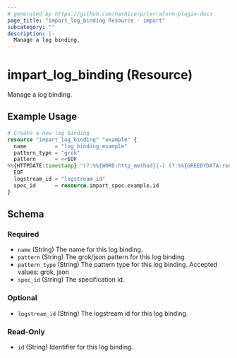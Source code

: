 ```yaml
---
# generated by https://github.com/hashicorp/terraform-plugin-docs
page_title: "impart_log_binding Resource - impart"
subcategory: ""
description: |-
  Manage a log binding.
---
```


# impart_log_binding (Resource)

Manage a log binding.

## Example Usage

```terraform
# Create a new log binding
resource "impart_log_binding" "example" {
  name         = "log_binding_example"
  pattern_type = "grok"
  pattern      = <<EOF
%%{HTTPDATE:timestamp} "(?:%%{WORD:http_method}|-) (?:%%{GREEDYDATA:request}|-) (?:HTTP/%%{NUMBER:httpversion}|-( )?)" (?:%%{NUMBER:response_code}|-)
  EOF
  logstream_id = "logstream_id"
  spec_id      = resource.impart_spec.example.id
}
```

<!-- schema generated by tfplugindocs -->
## Schema

### Required

- `name` (String) The name for this log binding.
- `pattern` (String) The grok/json pattern for this log binding.
- `pattern_type` (String) The pattern type for this log binding. Accepted values: grok, json
- `spec_id` (String) The specification id.

### Optional

- `logstream_id` (String) The logstream id for this log binding.

### Read-Only

- `id` (String) Identifier for this log binding.
